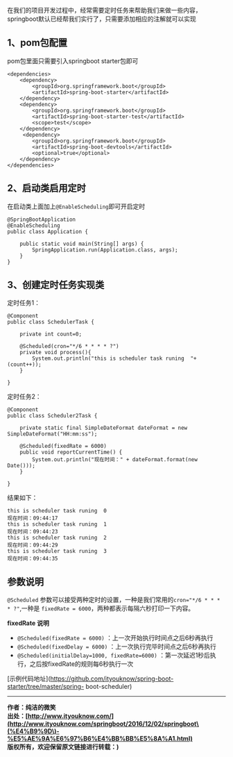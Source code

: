 在我们的项目开发过程中，经常需要定时任务来帮助我们来做一些内容，springboot默认已经帮我们实行了，只需要添加相应的注解就可以实现

## 1、pom包配置

pom包里面只需要引入springboot starter包即可

    
    
    <dependencies>
        <dependency>
            <groupId>org.springframework.boot</groupId>
            <artifactId>spring-boot-starter</artifactId>
        </dependency>
        <dependency>
            <groupId>org.springframework.boot</groupId>
            <artifactId>spring-boot-starter-test</artifactId>
            <scope>test</scope>
        </dependency>
         <dependency>
            <groupId>org.springframework.boot</groupId>
            <artifactId>spring-boot-devtools</artifactId>
            <optional>true</optional>
        </dependency>
    </dependencies>

## 2、启动类启用定时

在启动类上面加上`@EnableScheduling`即可开启定时

    
    
    @SpringBootApplication
    @EnableScheduling
    public class Application {
    
        public static void main(String[] args) {
            SpringApplication.run(Application.class, args);
        }
    }

## 3、创建定时任务实现类

定时任务1：

    
    
    @Component
    public class SchedulerTask {
    
        private int count=0;
    
        @Scheduled(cron="*/6 * * * * ?")
        private void process(){
            System.out.println("this is scheduler task runing  "+(count++));
        }
    
    }

定时任务2：

    
    
    @Component
    public class Scheduler2Task {
    
        private static final SimpleDateFormat dateFormat = new SimpleDateFormat("HH:mm:ss");
    
        @Scheduled(fixedRate = 6000)
        public void reportCurrentTime() {
            System.out.println("现在时间：" + dateFormat.format(new Date()));
        }
    
    }

结果如下：

    
    
    this is scheduler task runing  0
    现在时间：09:44:17
    this is scheduler task runing  1
    现在时间：09:44:23
    this is scheduler task runing  2
    现在时间：09:44:29
    this is scheduler task runing  3
    现在时间：09:44:35

## 参数说明

`@Scheduled` 参数可以接受两种定时的设置，一种是我们常用的`cron="*/6 * * * * ?"`,一种是 `fixedRate =
6000`，两种都表示每隔六秒打印一下内容。

**fixedRate 说明**

  * `@Scheduled(fixedRate = 6000)` ：上一次开始执行时间点之后6秒再执行
  * `@Scheduled(fixedDelay = 6000)` ：上一次执行完毕时间点之后6秒再执行
  * `@Scheduled(initialDelay=1000, fixedRate=6000)` ：第一次延迟1秒后执行，之后按fixedRate的规则每6秒执行一次

[示例代码地址](https://github.com/ityouknow/spring-boot-starter/tree/master/spring-
boot-scheduler)

* * *

**作者：纯洁的微笑**  
**出处：[http://www.ityouknow.com/](http://www.ityouknow.com/springboot/2016/12/02/springboot\(%E4%B9%9D\)-%E5%AE%9A%E6%97%B6%E4%BB%BB%E5%8A%A1.html)**  
**版权所有，欢迎保留原文链接进行转载：)**

